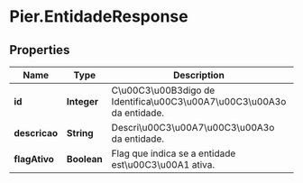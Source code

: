 # Pier.EntidadeResponse

## Properties
Name | Type | Description | Notes
------------ | ------------- | ------------- | -------------
**id** | **Integer** | C\u00C3\u00B3digo de Identifica\u00C3\u00A7\u00C3\u00A3o da entidade. | [optional] 
**descricao** | **String** | Descri\u00C3\u00A7\u00C3\u00A3o da entidade. | [optional] 
**flagAtivo** | **Boolean** | Flag que indica se a entidade est\u00C3\u00A1 ativa. | [optional] 


